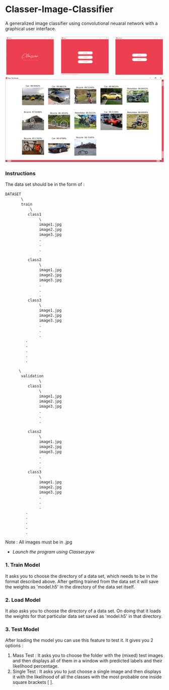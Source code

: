 # Classer-Image-Classifier
A generalized image classifier using convolutional neuaral network with a graphical user interface.





![](Preview/preview1.png)
![](Preview/preview2.PNG)

### Instructions

The data set should be in the form of :

```
DATASET
       \
       train
           \
          class1
               \
               image1.jpg
               image2.jpg
               image3.jpg
               .
               .
               .
               
          class2
               \
               image1.jpg
               image2.jpg
               image3.jpg
               .
               .
               .
          class3
               \
               image1.jpg
               image2.jpg
               image3.jpg
               .
               .
               .
         .
         .
         .
         .
         .
          
      \
       validation
               \
          class1
               \
               image1.jpg
               image2.jpg
               image3.jpg
               .
               .
               .
               
          class2
               \
               image1.jpg
               image2.jpg
               image3.jpg
               .
               .
               .
          class3
               \
               image1.jpg
               image2.jpg
               image3.jpg
               .
               .
               .
         .
         .
         .
         .
         .
```
Note : All images must be in .jpg

* *Launch the program using Classer.pyw*

### 1. Train Model
It asks you to choose the directory of a data set, which needs to be in the format described above. After getting trained from the data set it will save the weights as 'model.h5' in the directory of the data set itself.

### 2. Load Model
It also asks you to choose the directory of a data set. On doing that it loads the weights for that particular data set saved as 'model.h5' in that directory.

### 3. Test Model
After loading the model you can use this feature to test it.
It gives you 2 options :
1. Mass Test : It asks you to choose the folder with the (mixed) test images and then displays all of them in a window with predicted labels and their likelihood percentage.
2. Single Test : It asks you to just choose a single image and then displays it with the likelihood of all the classes with the most probable one inside square brackets [ ].
